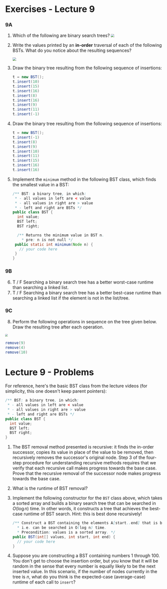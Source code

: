 # Exercises - Lecture 9



### 9A

1. Which of the following are binary search trees?
   <img src="/Users/wehrwes/Library/Application Support/typora-user-images/image-20200824145456286.png" style="zoom: 67%;" />

2. Write the values printed by an **in-order** traversal of each of the following BSTs. What do you notice about the resulting sequences?

   <img src="/Users/wehrwes/Library/Application Support/typora-user-images/image-20200824145636509.png" style="zoom:67%;" />

3. Draw the binary tree resulting from the following sequence of insertions:

   ```java
   t = new BST();
   t.insert(10)
   t.insert(15)
   t.insert(16)
   t.insert(8)
   t.insert(16)
   t.insert(9)
   t.insert(11)
   t.insert(-1)
   ```

4. Draw the binary tree resulting from the following sequence of insertions:

   ```java
   t = new BST();
   t.insert(-1)
   t.insert(8)
   t.insert(9)
   t.insert(10)
   t.insert(11)
   t.insert(15)
   t.insert(16)
   t.insert(16)
   ```

5. Implement the `minimum` method in the following BST class, which finds the smallest value in a BST:

   ```java
   /** BST: a binary tree, in which:
    * - all values in left are < value
    * - all values in right are > value
    * - left and right are BSTs */
   public class BST {
     int value;
     BST left;
     BST right;
   
     /** Returns the minimum value in BST n.
       * pre: n is not null */
   	public static int minimum(Node n) {
   	  // your code here
   	}
   }
   ```

   

### 9B

6. T / F Searching a binary search tree has a better worst-case runtime than searching a linked list.
7. T / F Searching a binary search tree has a better best-case runtime than searching a linked list if the element is not in the list/tree.

### 9C

8. Perform the following operations in sequence on the tree given below. Draw the resulting tree after each operation.

<img src="/Users/wehrwes/Library/Application Support/typora-user-images/image-20200824171612935.png" style="zoom:50%;" />

```java
remove(9)
remove(4)
remove(10)
```

<div style="page-break-after: always;"></div>

# Lecture 9 - Problems

For reference, here's the basic BST class from the lecture videos (for simplicity, this one doesn't keep parent pointers):

```java
/** BST: a binary tree, in which:
 * - all values in left are < value
 * - all values in right are > value
 * - left and right are BSTs */
public class BST {
  int value;
  BST left;
  BST right;
}
```

1. The BST removal method presented is recursive: it finds the in-order successor, copies its value in place of the value to be removed, then recursively removes the successor's original node. Step 3 of the four-step procedure for understanding recursive methods requires that we verify that each recursive call makes progress towards the base case. Prove that the recursive removal of the successor node makes progress towards the base case.

2. What is the runtime of BST removal?

3. Implement the following constructor for the `BST` class above, which takes a sorted array and builds a binary search tree that can be searched in $O(\log n$) time. In other words, it constructs a tree that achieves the best-case runtime of BST search. Hint: this is best done recursively!

   ```java
   /** Construct a BST containing the elements A[start..end] that is balanced,
     * i.e. can be searched in O(log n) time. 
     * Precondition: values is a sorted array. */
   public BST(int[] values, int start, int end) {
     // your code here
   }
   
   
   ```

3. Suppose you are constructing a BST containing numbers 1 through 100. You don't get to choose the insertion order, but you know that it will be random in the sense that every number is equally likely to be the next inserted value. In this scenario, if the number of nodes currently in the tree is $n$, what do you think is the expected-case (average-case) runtime of each call to `insert`?



